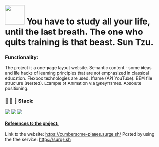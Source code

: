 # [<img src="https://down.imgspng.com/download/0720/book_PNG51114.png" height="64px"/>](https://github.com/vvkon13) You have to study all your life, until the last breath. The one who quits training is that beast. Sun Tzu.

### Functionality:
The project is a one-page layout website.
Semantic content - some ideas and life hacks of learning principles that are not emphasized in classical education.
Flexbox technologies are used. Iframe (API YouTube). BEM file structure (Nested). Example of Animation via @keyframes. Absolute positioning.

### :wrench: :hammer: :floppy_disk: Stack:   

<img src="https://img.shields.io/badge/HTML-2F4F4F?style=for-the-badge&logo=html5"/> <img src="https://img.shields.io/badge/CSS-2F4F4F?style=for-the-badge&logo=css3"/> <img src="https://img.shields.io/badge/Git-2F4F4F?style=for-the-badge&logo=git"/>

#### [References to the project:](https://cumbersome-planes.surge.sh/)
Link to the website: https://cumbersome-planes.surge.sh/ 
Posted by using the free service: https://surge.sh
